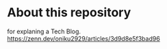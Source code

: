 # About this repository
for explaning a Tech Blog. 
https://zenn.dev/oniku2929/articles/3d9d8e5f3bad96
